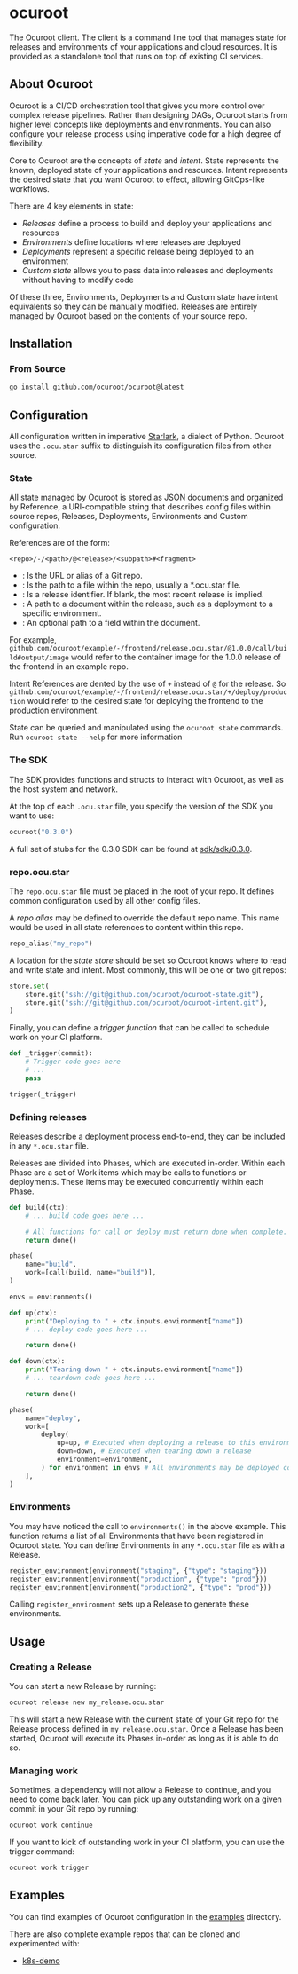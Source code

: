 # ocuroot

The Ocuroot client. The client is a command line tool that manages state for
releases and environments of your applications and cloud resources. It is provided
as a standalone tool that runs on top of existing CI services.

## About Ocuroot

Ocuroot is a CI/CD orchestration tool that gives you more control over complex release pipelines. Rather than
designing DAGs, Ocuroot starts from higher level concepts like deployments and environments. You can also configure
your release process using imperative code for a high degree of flexibility.

Core to Ocuroot are the concepts of *state* and *intent*. State represents the known, deployed state of your
applications and resources. Intent represents the desired state that you want Ocuroot to effect, allowing
GitOps-like workflows.

There are 4 key elements in state:

* *Releases* define a process to build and deploy your applications and resources
* *Environments* define locations where releases are deployed
* *Deployments* represent a specific release being deployed to an environment
* *Custom state* allows you to pass data into releases and deployments without having to modify code

Of these three, Environments, Deployments and Custom state have intent equivalents so they can be manually modified.
Releases are entirely managed by Ocuroot based on the contents of your source repo.

## Installation

### From Source

```bash
go install github.com/ocuroot/ocuroot@latest
```

## Configuration

All configuration written in imperative [Starlark](https://github.com/bazelbuild/starlark),
a dialect of Python. Ocuroot uses the `.ocu.star` suffix to distinguish its
configuration files from other source.

### State

All state managed by Ocuroot is stored as JSON documents and organized by Reference, a URI-compatible string
that describes config files within source repos, Releases, Deployments, Environments and Custom configuration.

References are of the form:

```
<repo>/-/<path>/@<release>/<subpath>#<fragment>
```

* <repo>: Is the URL or alias of a Git repo.
* <path>: Is the path to a file within the repo, usually a *.ocu.star file.
* <release>: Is a release identifier. If blank, the most recent release is implied.
* <subpath>: A path to a document within the release, such as a deployment to a specific environment.
* <fragment>: An optional path to a field within the document.

For example, `github.com/ocuroot/example/-/frontend/release.ocu.star/@1.0.0/call/build#output/image` would
refer to the container image for the 1.0.0 release of the frontend in an example repo.

Intent References are dented by the use of `+` instead of `@` for the release. So
`github.com/ocuroot/example/-/frontend/release.ocu.star/+/deploy/production` would
refer to the desired state for deploying the frontend to the production environment.

State can be queried and manipulated using the `ocuroot state` commands. Run `ocuroot state --help` for more
information

### The SDK

The SDK provides functions and structs to interact with Ocuroot, as well as the host system and network.

At the top of each `.ocu.star` file, you specify the version of the SDK you want to use:

```python
ocuroot("0.3.0")
```

A full set of stubs for the 0.3.0 SDK can be found at [sdk/sdk/0.3.0](sdk/sdk/0.3.0).

### repo.ocu.star

The `repo.ocu.star` file must be placed in the root of your repo. It defines common configuration used by all
other config files.

A *repo alias* may be defined to override the default repo name. This name would be used in all state references
to content within this repo.

```python
repo_alias("my_repo")
```

A location for the *state store* should be set so Ocuroot knows where to read and write state and intent. Most
commonly, this will be one or two git repos:

```python
store.set(
    store.git("ssh://git@github.com/ocuroot/ocuroot-state.git"),
    store.git("ssh://git@github.com/ocuroot/ocuroot-intent.git"),
)
```

Finally, you can define a *trigger function* that can be called to schedule work on your CI platform.

```python
def _trigger(commit):
    # Trigger code goes here
    # ...
    pass

trigger(_trigger)
```

### Defining releases

Releases describe a deployment process end-to-end, they can be included in any `*.ocu.star` file.

Releases are divided into Phases, which are executed in-order. Within each Phase are a set of Work items
which may be calls to functions or deployments. These items may be executed concurrently within each Phase.

```python
def build(ctx):
    # ... build code goes here ...

    # All functions for call or deploy must return done when complete.
    return done()

phase(
    name="build",
    work=[call(build, name="build")],
)

envs = environments()

def up(ctx):
    print("Deploying to " + ctx.inputs.environment["name"])
    # ... deploy code goes here ...

    return done()

def down(ctx):
    print("Tearing down " + ctx.inputs.environment["name"])
    # ... teardown code goes here ...

    return done()

phase(
    name="deploy",
    work=[
        deploy(
            up=up, # Executed when deploying a release to this environment
            down=down, # Executed when tearing down a release
            environment=environment,
        ) for environment in envs # All environments may be deployed concurrently
    ],
)
```

### Environments

You may have noticed the call to `environments()` in the above example. This function returns a list of
all Environments that have been registered in Ocuroot state. You can define Environments in any `*.ocu.star`
file as with a Release.

```python
register_environment(environment("staging", {"type": "staging"}))
register_environment(environment("production", {"type": "prod"}))
register_environment(environment("production2", {"type": "prod"}))
```

Calling `register_environment` sets up a Release to generate these environments.

## Usage

### Creating a Release

You can start a new Release by running:

```bash
ocuroot release new my_release.ocu.star
```

This will start a new Release with the current state of your Git repo for the Release process defined in `my_release.ocu.star`. Once a Release has been started, Ocuroot will execute its Phases in-order as long as it is able to do so.

### Managing work

Sometimes, a dependency will not allow a Release to continue, and you need to come back later. You can pick up any
outstanding work on a given commit in your Git repo by running:

```bash
ocuroot work continue
```

If you want to kick of outstanding work in your CI platform, you can use the trigger command:

```bash
ocuroot work trigger
```

## Examples

You can find examples of Ocuroot configuration in the [examples](examples) directory.

There are also complete example repos that can be cloned and experimented with:

* [k8s-demo](https://github.com/ocuroot/k8s-demo)

